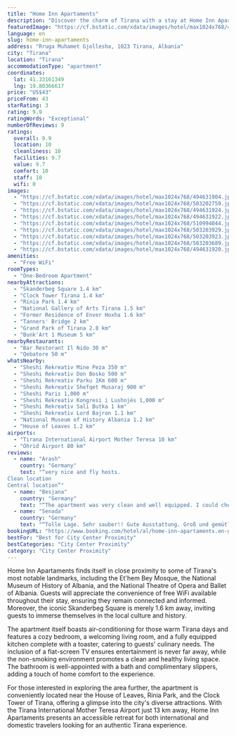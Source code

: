 ```yaml
---
title: "Home Inn Apartaments"
description: "Discover the charm of Tirana with a stay at Home Inn Apartaments, a prime choice for travelers seeking comfort and convenience in Albania's vibrant capital."
featuredImage: "https://cf.bstatic.com/xdata/images/hotel/max1024x768/494631904.jpg?k=3bf67b0642e44cadb0bbb4aa4e85159d11c3bf7463412c85c3c810c82130417b&o=&hp=1"
language: en
slug: home-inn-apartaments
address: "Rruga Muhamet Gjollesha, 1023 Tirana, Albania"
city: "Tirana"
location: "Tirana"
accommodationType: "apartment"
coordinates:
  lat: 41.33161349
  lng: 19.80366617
price: "US$43"
priceFrom: 43
starRating: 3
rating: 9.9
ratingWords: "Exceptional"
numberOfReviews: 9
ratings:
  overall: 9.9
  location: 10
  cleanliness: 10
  facilities: 9.7
  value: 9.7
  comfort: 10
  staff: 10
  wifi: 0
images:
  - "https://cf.bstatic.com/xdata/images/hotel/max1024x768/494631904.jpg?k=3bf67b0642e44cadb0bbb4aa4e85159d11c3bf7463412c85c3c810c82130417b&o=&hp=1"
  - "https://cf.bstatic.com/xdata/images/hotel/max1024x768/503202759.jpg?k=f81aafdaa63cd9657b3f86fa07d473bfea9c014b381f96f28a940433a8e86b96&o=&hp=1"
  - "https://cf.bstatic.com/xdata/images/hotel/max1024x768/494631924.jpg?k=8fbd895da4bb043eb313be64baad3bcb71fca08f81a2b2d9fc37f842701c91aa&o=&hp=1"
  - "https://cf.bstatic.com/xdata/images/hotel/max1024x768/494631922.jpg?k=fa34d615967c7270ea646ca9ed371d672966a07c70c134ec9327f4779da722ce&o=&hp=1"
  - "https://cf.bstatic.com/xdata/images/hotel/max1024x768/510994044.jpg?k=17b5ebf3fa346b53d1993f74dfa5b3781231e6384531a8669a377bed57b9d719&o=&hp=1"
  - "https://cf.bstatic.com/xdata/images/hotel/max1024x768/503203929.jpg?k=227bb2ccf9c3ec2ab3138281d6e7ea728480596a9294ced88f83e903d0ddc3ba&o=&hp=1"
  - "https://cf.bstatic.com/xdata/images/hotel/max1024x768/503203923.jpg?k=16e8edb91f3744a99914c789e93c8775307897b5f250d49144651429f69b4974&o=&hp=1"
  - "https://cf.bstatic.com/xdata/images/hotel/max1024x768/503203689.jpg?k=f68b290aa45d29b682c145552b06f659a36d11f9ce18d4b647f578121ba9923c&o=&hp=1"
  - "https://cf.bstatic.com/xdata/images/hotel/max1024x768/494631920.jpg?k=e06888b291192f6602e55a720e4cbb5a23ee7590127b0e0fc1f53f07fa859fd6&o=&hp=1"
amenities:
  - "Free WiFi"
roomTypes:
  - "One-Bedroom Apartment"
nearbyAttractions:
  - "Skanderbeg Square 1.4 km"
  - "Clock Tower Tirana 1.4 km"
  - "Rinia Park 1.4 km"
  - "National Gallery of Arts Tirana 1.5 km"
  - "Former Residence of Enver Hoxha 1.6 km"
  - "Tanners' Bridge 2 km"
  - "Grand Park of Tirana 2.8 km"
  - "Bunk'Art 1 Museum 5 km"
nearbyRestaurants:
  - "Bar Restorant Il Nido 30 m"
  - "Qebatore 50 m"
whatsNearby:
  - "Sheshi Rekreativ Mine Peza 350 m"
  - "Sheshi Rekreativ Don Bosko 500 m"
  - "Sheshi Rekreativ Parku 1Km 600 m"
  - "Sheshi Rekreativ Shefqet Musaraj 900 m"
  - "Sheshi Paris 1,000 m"
  - "Sheshi Rekreativ Kongresi i Lushnjës 1,000 m"
  - "Sheshi Rekreativ Sali Butka 1 km"
  - "Sheshi Rekreativ Lord Bajron 1.1 km"
  - "National Museum of History Albania 1.2 km"
  - "House of Leaves 1.2 km"
airports:
  - "Tirana International Airport Mother Teresa 10 km"
  - "Ohrid Airport 80 km"
reviews:
  - name: "Arash"
    country: "Germany"
    text: "“very nice and fly hosts.
Clean location
Central location”"
  - name: "Besjana"
    country: "Germany"
    text: "“The apartment was very clean and well equipped. I could check in late in the evening and was very easy. The location is perfect, bus stop just few minutes walk and you find everything you need around.”"
  - name: "Senada"
    country: "Germany"
    text: "“Tolle Lage. Sehr sauber!! Gute Ausstattung. Groß und gemütlich.”"
bookingURL: "https://www.booking.com/hotel/al/home-inn-apartaments.en-gb.html?aid=8035640"
bestFor: "Best for City Center Proximity"
bestCategories: "City Center Proximity"
category: "City Center Proximity"
---
```


Home Inn Apartaments finds itself in close proximity to some of Tirana's most notable landmarks, including the Et'hem Bey Mosque, the National Museum of History of Albania, and the National Theatre of Opera and Ballet of Albania. Guests will appreciate the convenience of free WiFi available throughout their stay, ensuring they remain connected and informed. Moreover, the iconic Skanderbeg Square is merely 1.6 km away, inviting guests to immerse themselves in the local culture and history.

The apartment itself boasts air-conditioning for those warm Tirana days and features a cozy bedroom, a welcoming living room, and a fully equipped kitchen complete with a toaster, catering to guests' culinary needs. The inclusion of a flat-screen TV ensures entertainment is never far away, while the non-smoking environment promotes a clean and healthy living space. The bathroom is well-appointed with a bath and complimentary slippers, adding a touch of home comfort to the experience.

For those interested in exploring the area further, the apartment is conveniently located near the House of Leaves, Rinia Park, and the Clock Tower of Tirana, offering a glimpse into the city's diverse attractions. With the Tirana International Mother Teresa Airport just 13 km away, Home Inn Apartaments presents an accessible retreat for both international and domestic travelers looking for an authentic Tirana experience.